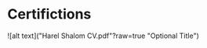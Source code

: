 # Certifictions

<!-- ![alt text](Diploma_rz.png?raw=true "Optional Title") -->
![alt text]("Harel Shalom CV.pdf"?raw=true "Optional Title")
